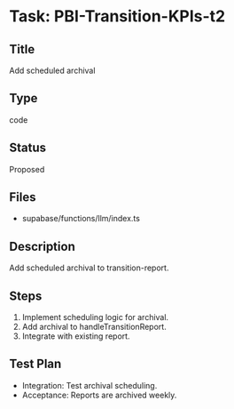 # Task: PBI-Transition-KPIs-t2

## Title
Add scheduled archival

## Type
code

## Status
Proposed

## Files
- supabase/functions/llm/index.ts

## Description
Add scheduled archival to transition-report.

## Steps
1. Implement scheduling logic for archival.
2. Add archival to handleTransitionReport.
3. Integrate with existing report.

## Test Plan
- Integration: Test archival scheduling.
- Acceptance: Reports are archived weekly.
